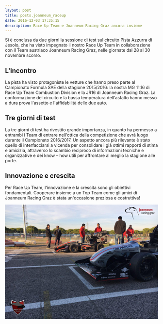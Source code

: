```yaml
---
layout: post
title: posts.joanneum_raceup
date: 2016-12-03 17:35:15
description: Race Up Team e Joanneum Racing Graz ancora insieme
---
```


Si è conclusa da due giorni la sessione di test sul circuito Pista Azzurra di Jesolo, che ha visto impegnato il nostro Race Up Team in collaborazione con il Team austriaco Joanneum Racing Graz, nelle giornate dal 28 al 30 novembre scorso.

## L'incontro
La pista ha visto protagoniste le vetture che hanno preso parte al Campionato Formula SAE della stagione 2015/2016: la nostra MG 11.16 di Race Up Team Combustion Division e la JR16 di Joanneum Racing Graz. La conformazione del circuito e la bassa temperatura dell'asfalto hanno messo a dura prova l'assetto e l'affidabilità delle due auto.

## Tre giorni di test
La tre giorni di test ha rivestito grande importanza, in quanto ha permesso a entrambi i Team di entrare nell'ottica della competizione che avrà luogo durante il Campionato 2016/2017. Un aspetto ancora più rilevante è stato quello di interfacciarsi a vicenda per consolidare i già ottimi rapporti di stima e amicizia, attraverso lo scambio reciproco di informazioni tecniche e organizzative e dei know – how utili per affrontare al meglio la stagione alle porte.

## Innovazione e crescita
Per Race Up Team, l'innovazione e la crescita sono gli obiettivi fondamentali. Cooperare insieme a un Top Team come gli amici di Joanneum Racing Graz è stata un'occasione preziosa e costruttiva!

<a class="image featured"><img src="/images/posts/2016/12/03/image.png" alt="Race Up and Joanneum teams"/></a>